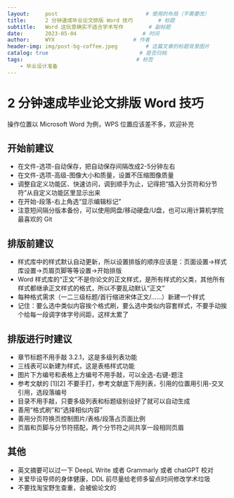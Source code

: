 ```yaml
---
layout:     post                            # 使用的布局（不需要改）
title:      2 分钟速成毕业论文排版 Word 技巧        # 标题 
subtitle:   Word 这玩意确实不适合学术写作        # 副标题
date:       2023-05-04                     # 时间
author:     WYX                         # 作者
header-img: img/post-bg-coffee.jpeg         # 这篇文章的标题背景图片
catalog: true                             # 是否归档
tags:                                    # 标签
    - 毕业设计准备
---
```


# 2 分钟速成毕业论文排版 Word 技巧

操作位置以 Microsoft Word 为例，WPS 位置应该差不多，欢迎补充

## 开始前建议

* 在文件-选项-自动保存，把自动保存间隔改成2-5分钟左右
* 在文件-选项-高级-图像大小和质量，设置不压缩图像质量
* 调整自定义功能区、快速访问，调到顺手为止，记得把“插入分页符和分节符”从自定义功能区里显示出来
* 在开始-段落-右上角选“显示编辑标记”
* 注意短间隔分版本备份，可以使用网盘/移动硬盘/U盘，也可以用计算机学院最喜欢的 Git

## 排版前建议

* 样式库中的样式默认自动更新，所以设置排版的顺序应该是：页面设置→样式库设置→页眉页脚等等设置→开始排版
* Word 样式库的“正文”不是你论文的正文样式，是所有样式的父类，其他所有样式都继承正文样式的格式，所以不要乱动默认“正文”
* 每种格式需求（一二三级标题/首行缩进宋体正文/……）新建一个样式
* 记住：要么选中类似内容挨个格式刷，要么选中类似内容套样式，不要手动挨个给每一段调字体字号间距，这样太累了

## 排版进行时建议

* 章节标题不用手敲 3.2.1，这是多级列表功能
* 三线表可以新建为样式，这是表格样式功能
* 图片下方编号和表格上方编号不用手敲，可以全选-右键-题注
* 参考文献的 [1][2] 不要手打，参考文献底下用列表，引用的位置用引用-交叉引用，选段落编号
* 目录不用手敲，只要多级列表和标题级别设好了就可以自动生成
* 善用“格式刷”和“选择相似内容”
* 善用分页符换页控制图片/表格/段落占页面比例
* 页眉和页脚与分节符搭配，两个分节符之间共享一段相同页眉

## 其他

* 英文摘要可以过一下 DeepL Write 或者 Grammarly 或者 chatGPT 校对
* 关爱毕设导师的身体健康，DDL 前尽量给老师多留点时间修改学术垃圾
* 不要找淘宝野生查重，会被偷论文的 
